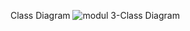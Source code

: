 ﻿Class Diagram
![modul 3-Class Diagram](https://user-images.githubusercontent.com/79228336/115989246-adfd0200-a5e7-11eb-82a8-f9494be28edd.png)

